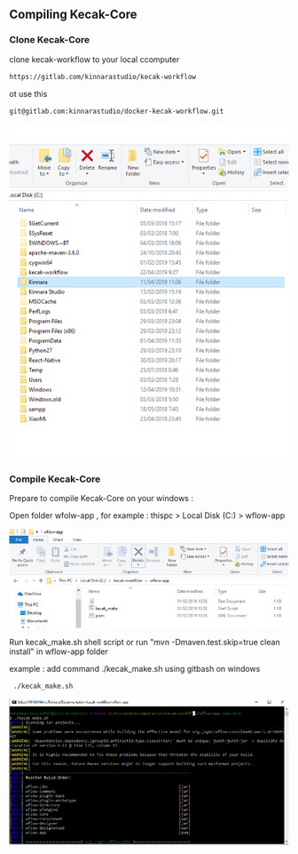 ## Compiling Kecak-Core

### Clone Kecak-Core
clone kecak-workflow to your local ccomputer 
```html
https://gitlab.com/kinnarastudio/kecak-workflow
```
ot use this
```html
git@gitlab.com:kinnarastudio/docker-kecak-workflow.git
```
<img src="https://raw.githubusercontent.com/kinnara-digital-studio/kecak-workflow/master/docs/assets/compilingcore.PNG" alt="compilingcore" />

### Compile Kecak-Core

Prepare to compile Kecak-Core on your windows :

Open folder wfolw-app , for example : thispc > Local Disk (C:) > wflow-app

<img src="https://raw.githubusercontent.com/kinnara-digital-studio/kecak-workflow/master/docs/assets/compilingcore2.png" alt="compilingcore2" />

Run kecak_make.sh shell script or run "mvn -Dmaven.test.skip=true clean install" in wflow-app folder

example :
add command ./kecak_make.sh using gitbash on windows
```html
 ./kecak_make.sh
```

<img src="https://raw.githubusercontent.com/kinnara-digital-studio/kecak-workflow/master/docs/assets/compilingcore3.png" alt="compilingcore3" />
